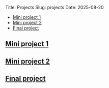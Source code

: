 Title: Projects
Slug: projects
Date: 2025-08-20

* [Mini project 1](#mini-1)
* [Mini project 2](#mini-2)
* [Final project ](#final)

## <a id="mini-1"></a><a class="anchor-link" href="#mini-1">Mini project 1</a>

## <a id="mini-2"></a><a class="anchor-link" href="#mini-1">Mini project 2</a>

## <a id="final"></a><a class="anchor-link" href="#final">Final project</a>
